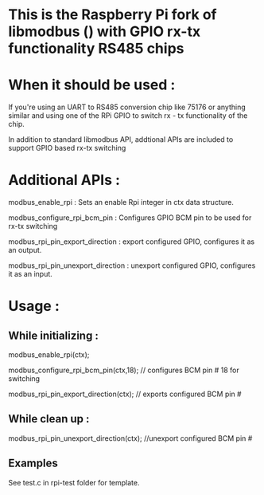 # This is the Raspberry Pi fork of libmodbus () with GPIO rx-tx functionality RS485 chips

# When it should be used :

If you're using an UART to RS485 conversion chip like 75176 or anything similar and using one of the RPi GPIO
to switch rx - tx functionality of the chip.

In addition to standard libmodbus API, addtional APIs are included to support GPIO based rx-tx switching

# Additional APIs :

modbus_enable_rpi                 : Sets an enable Rpi integer in ctx data structure.

modbus_configure_rpi_bcm_pin      : Configures GPIO BCM pin to be used for rx-tx switching

modbus_rpi_pin_export_direction   : export configured GPIO, configures it as an output.

modbus_rpi_pin_unexport_direction : unexport configured GPIO, configures it as an input.

# Usage :

## While initializing :

modbus_enable_rpi(ctx);

modbus_configure_rpi_bcm_pin(ctx,18);   // configures BCM pin # 18 for switching

modbus_rpi_pin_export_direction(ctx);   // exports configured BCM pin #

## While clean up :

modbus_rpi_pin_unexport_direction(ctx); //unexport configured BCM pin #

## Examples

See test.c in rpi-test folder for template.
